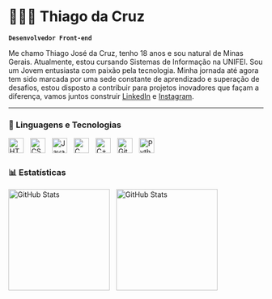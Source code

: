 # 👨🏾‍💻 Thiago da Cruz

**`Desenvolvedor Front-end`**

Me chamo Thiago José da Cruz, tenho 18 anos e sou natural de Minas Gerais. Atualmente, estou cursando Sistemas de Informação na UNIFEI. Sou um Jovem entusiasta com paixão pela tecnologia. Minha jornada até agora tem sido marcada por uma sede constante de aprendizado e superação de desafios, estou disposto a contribuir para projetos inovadores que façam a diferença, vamos juntos construir
[LinkedIn](https://www.linkedin.com/in/thiago-da-cruz-41bb08281/) e [Instagram](https://www.instagram.com/_thiagowq/).

---

### 🤖 Linguagens e Tecnologias

<img 
    align="left" 
    alt="HTML"
    title="HTML" 
    width="30px" 
    style="padding-right: 10px;" 
    src="https://cdn.jsdelivr.net/gh/devicons/devicon@latest/icons/html5/html5-original.svg" 
/>
<img 
    align="left" 
    alt="CSS" 
    title="CSS"
    width="30px" 
    style="padding-right: 10px;" 
    src="https://cdn.jsdelivr.net/gh/devicons/devicon@latest/icons/css3/css3-original.svg" 
/>
<img 
    align="left" 
    alt="JavaScript" 
    title="JavaScript"
    width="30px" 
    style="padding-right: 10px;" 
    src="https://cdn.jsdelivr.net/gh/devicons/devicon@latest/icons/javascript/javascript-original.svg" 
/>
<img 
    align="left"
    alt="C"
    title="C"
    width="30px"
    style="padding-right: 10px;"
    src="https://icongr.am/devicon/c-original.svg?size=30&color=currentColor" 
/>
 <img
    align="left"
    alt="C++"
    title="C++"
    width="30px"
    style="padding-right: 10px;"
    src="https://icongr.am/devicon/cplusplus-original.svg?size=30&color=currentColor" />       


<img 
    align="left" 
    alt="Git" 
    title="Git"
    width="30px" 
    style="padding-right: 10px;" 
    src="https://cdn.jsdelivr.net/gh/devicons/devicon@latest/icons/git/git-original.svg" 
/>
<img 
    align="left" 
    alt="Python" 
    title="Python"
    width="30px" 
    style="padding-right: 10px;" 
    src="https://cdn.jsdelivr.net/gh/devicons/devicon@latest/icons/python/python-original.svg" 
/>



<br/>
<br/>

### 📊 Estatísticas

<p>
  <img 
    align="left" 
    alt="GitHub Stats" 
    height="200" 
    style="padding-right: 10px;" 
    src="https://github-readme-stats.vercel.app/api?username=Thiagowq&show_icons=true&theme=tokyonight&include_all_commits=true&locale=pt-br" 
  />

<img 
      align="left" 
      alt="GitHub Stats" 
      height="200" 
      style="padding-right: 10px;"
      src="https://github-readme-stats.vercel.app/api/top-langs/?username=Thiagowq&theme=tokyonight&layout=compact&custom_title=Tecnologias&langs_count=9" 
  />
</p>

